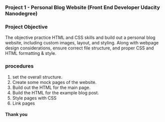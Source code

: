 ### Project 1 - Personal Blog Website (Front End Developer Udacity Nanodegree)

### Project Objective

The objective practice HTML and CSS skills and build out a personal blog website, including custom images, layout, and styling. Along with webpage design considerations, ensure correct file structure, and proper CSS and HTML formatting & style.

### procedures

1.  set the overall structure.
2.  Create some mock pages of the website.
3.  Build out the HTML for the main page.
4.  Build the HTML for the example blog post.
5.  Style pages with CSS
6.  Link pages

#### Thank you
